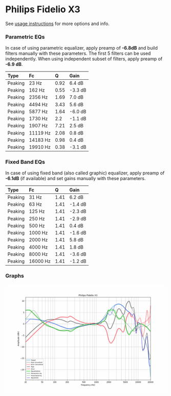 # Philips Fidelio X3
See [usage instructions](https://github.com/jaakkopasanen/AutoEq#usage) for more options and info.

### Parametric EQs
In case of using parametric equalizer, apply preamp of **-6.8dB** and build filters manually
with these parameters. The first 5 filters can be used independently.
When using independent subset of filters, apply preamp of **-6.9 dB**.

| Type    | Fc       |    Q | Gain    |
|:--------|:---------|:-----|:--------|
| Peaking | 23 Hz    | 0.92 | 6.4 dB  |
| Peaking | 162 Hz   | 0.55 | -3.3 dB |
| Peaking | 2356 Hz  | 1.69 | 7.0 dB  |
| Peaking | 4494 Hz  | 3.43 | 5.6 dB  |
| Peaking | 5877 Hz  | 1.64 | -6.0 dB |
| Peaking | 1730 Hz  | 2.2  | -1.1 dB |
| Peaking | 1907 Hz  | 7.21 | 2.5 dB  |
| Peaking | 11119 Hz | 2.08 | 0.8 dB  |
| Peaking | 14183 Hz | 0.98 | 0.4 dB  |
| Peaking | 19910 Hz | 0.38 | -3.1 dB |

### Fixed Band EQs
In case of using fixed band (also called graphic) equalizer, apply preamp of **-6.1dB**
(if available) and set gains manually with these parameters.

| Type    | Fc       |    Q | Gain    |
|:--------|:---------|:-----|:--------|
| Peaking | 31 Hz    | 1.41 | 6.2 dB  |
| Peaking | 63 Hz    | 1.41 | -1.4 dB |
| Peaking | 125 Hz   | 1.41 | -2.3 dB |
| Peaking | 250 Hz   | 1.41 | -2.9 dB |
| Peaking | 500 Hz   | 1.41 | 0.4 dB  |
| Peaking | 1000 Hz  | 1.41 | -1.6 dB |
| Peaking | 2000 Hz  | 1.41 | 5.8 dB  |
| Peaking | 4000 Hz  | 1.41 | 1.8 dB  |
| Peaking | 8000 Hz  | 1.41 | -3.6 dB |
| Peaking | 16000 Hz | 1.41 | -1.2 dB |

### Graphs
![](./Philips%20Fidelio%20X3.png)